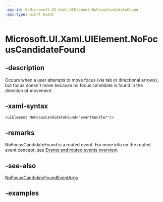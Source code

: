 ```yaml
---
-api-id: E:Microsoft.UI.Xaml.UIElement.NoFocusCandidateFound
-api-type: winrt event
---
```


<!-- Event syntax.
public event TypedEventHandler NoFocusCandidateFound<UIElement, NoFocusCandidateFoundEventArgs>
-->

# Microsoft.UI.Xaml.UIElement.NoFocusCandidateFound

## -description

Occurs when a user attempts to move focus (via tab or directional arrows), but focus doesn't move because no focus candidate is found in the direction of movement.

## -xaml-syntax

```xaml
<uiElement NoFocusCandidateFound="eventhandler"/>
```

## -remarks

NoFocusCandidateFound is a routed event. For more info on the routed event concept, see [Events and routed events overview](/windows/uwp/xaml-platform/events-and-routed-events-overview).

## -see-also

[NoFocusCandidateFoundEventArgs](../microsoft.ui.xaml.input/nofocuscandidatefoundeventargs.md)

## -examples
